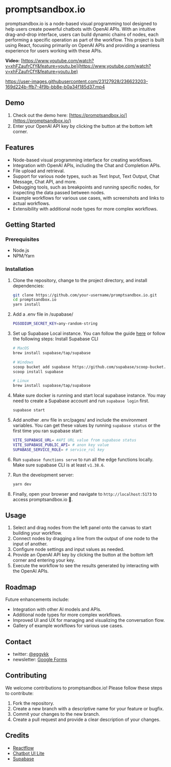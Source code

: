 # promptsandbox.io

promptsandbox.io is a node-based visual programming tool designed to help users create powerful chatbots with OpenAI APIs. With an intuitive drag-and-drop interface, users can build dynamic chains of nodes, each performing a specific operation as part of the workflow. This project is built using React, focusing primarily on OpenAI APIs and providing a seamless experience for users working with these APIs.

**Video:** [https://www.youtube.com/watch?v=xhFZaufrCfY&feature=youtu.be](https://www.youtube.com/watch?v=xhFZaufrCfY&feature=youtu.be)

https://user-images.githubusercontent.com/23127928/236623203-169d224b-ffb7-4f9b-bb8e-b0a34f185d37.mp4


## Demo

1. Check out the demo here: [https://promptsandbox.io/](https://promptsandbox.io/)
2. Enter your OpenAI API key by clicking the button at the bottom left corner.

## Features

- Node-based visual programming interface for creating workflows.
- Integration with OpenAI APIs, including the Chat and Completion APIs.
- File upload and retrieval.
- Support for various node types, such as Text Input, Text Output, Chat Message, Chat API, and more.
- Debugging tools, such as breakpoints and running specific nodes, for inspecting the data passed between nodes.
- Example workflows for various use cases, with screenshots and links to actual workflows.
- Extensibility with additional node types for more complex workflows.

## Getting Started

### Prerequisites

- Node.js
- NPM/Yarn

### Installation

1. Clone the repository, change to the project directory, and install dependencies:

    ```bash
    git clone https://github.com/your-username/promptsandbox.io.git
    cd promptsandbox.io
    yarn install
    ```

2. Add a .env file in /supabase/

    ```bash
    PGSODIUM_SECRET_KEY=any-random-string
    ```

3. Set up Supabase Local instance. You can follow the guide [here](https://supabase.com/docs/guides/cli) or follow the following steps: Install Supabase CLI

    ```bash
    # MacOS
    brew install supabase/tap/supabase

    # Windows
    scoop bucket add supabase https://github.com/supabase/scoop-bucket.git
    scoop install supabase

    # Linux
    brew install supabase/tap/supabase
    ```

4. Make sure docker is running and start local supabase instance. You may need to create a Supabase account and run `supabase login` first.

    ```bash
    supabase start
    ```

5. Add another .env file in src/pages/ and include the environment variables. You can get these values by running `supabase status` or the first time you ran supabase start:

    ```bash
    VITE_SUPABASE_URL= #API URL value from supabase status
    VITE_SUPABASE_PUBLIC_API= # anon key value
    SUPABASE_SERVICE_ROLE= # service_rol key
    ```

6. Run `supabase functions serve` to run all the edge functions locally. Make sure supabase CLI is at least `v1.38.6`.

7. Run the development server:

    ```bash
    yarn dev
    ```

8. Finally, open your browser and navigate to `http://localhost:5173` to access promptsandbox.io 🎉.

## Usage

1. Select and drag nodes from the left panel onto the canvas to start building your workflow.
2. Connect nodes by dragging a line from the output of one node to the input of another.
3. Configure node settings and input values as needed.
4. Provide an OpenAI API key by clicking the button at the bottom left corner and entering your key.
5. Execute the workflow to see the results generated by interacting with the OpenAI APIs.

## Roadmap

Future enhancements include:

- Integration with other AI models and APIs.
- Additional node types for more complex workflows.
- Improved UI and UX for managing and visualizing the conversation flow.
- Gallery of example workflows for various use cases.

## Contact

- twitter: [@eggykk](https://twitter.com/eggykk)
- newsletter: [Google Forms](https://docs.google.com/forms/d/1q60pGOj5aSUfeB7-8qjfMReELdj9tqJBnKm6rpZ8BOs/edit)

## Contributing

We welcome contributions to promptsandbox.io! Please follow these steps to contribute:

1. Fork the repository.
2. Create a new branch with a descriptive name for your feature or bugfix.
3. Commit your changes to the new branch.
4. Create a pull request and provide a clear description of your changes.

## Credits

- [Reactflow](https://github.com/wbkd/react-flow)
- [Chatbot UI Lite](https://github.com/mckaywrigley/chatbot-ui-lite)
- [Supabase](https://supabase.io/)
